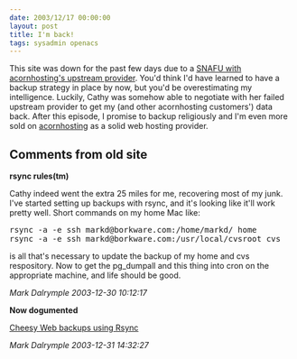 ```yaml
---
date: 2003/12/17 00:00:00
layout: post
title: I'm back!
tags: sysadmin openacs
---
```


This site was down for the past few days due to a [SNAFU with acornhosting's upstream provider](http://openacs.org/forums/message-view?message_id=152527). You'd think I'd have learned to have a backup strategy in place by now, but you'd be overestimating my intelligence. Luckily, Cathy was somehow able to negotiate with her failed upstream provider to get my (and other acornhosting customers') data back. After this episode, I promise to backup religiously and I'm even more sold on [acornhosting](http://acornhosting.net) as a solid web hosting provider.

<div id="comment-box">
<h2>Comments from old site</h2>

<div class="one-comment">
<p><b>rsync rules(tm)</b></p>
<p>
Cathy indeed went the extra 25 miles for me, recovering most of my
junk.  I've started setting up backups with rsync, and it's looking
like it'll work pretty well.  Short commands on my home Mac like:
</p>

<pre>
rsync -a -e ssh markd@borkware.com:/home/markd/ home
rsync -a -e ssh markd@borkware.com:/usr/local/cvsroot cvs
</pre>

<p>
is all that's necessary to update the backup of my home and cvs
respository.  Now to get the pg_dumpall and this thing into cron on
the appropriate machine, and life should be good.
</p>
<address class="signature">
<span class="author">Mark Dalrymple</span>
<span class="date">2003-12-30 10:12:17</span>
</address>
</div>

<div class="one-comment">
<p><b>Now dogumented</b></p>
<p>
<a href="http://borkware.com/rants/rsync-backups/">Cheesy Web backups using Rsync</a>
</p>
<address class="signature">
<span class="author">Mark Dalrymple</span>
<span class="date">2003-12-31 14:32:27</span>
</address>
</div>

</div>
